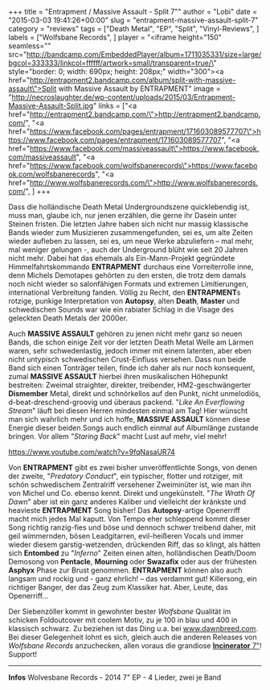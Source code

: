 +++
title = "Entrapment / Massive Assault - Split 7\""
author = "Lobi"
date = "2015-03-03 19:41:26+00:00"
slug = "entrapment-massive-assault-split-7"
category = "reviews"
tags = ["Death Metal", "EP", "Split", "Vinyl-Reviews", ]
labels = ["Wolfsbane Records", ]
player = "<iframe height=\"150\" seamless=\"\" src=\"http://bandcamp.com/EmbeddedPlayer/album=1711035331/size=large/bgcol=333333/linkcol=ffffff/artwork=small/transparent=true/\" style=\"border: 0; width: 690px; height: 208px;\" width=\"300\"><a href=\"http://entrapment2.bandcamp.com/album/split-with-massive-assault\">Split with Massive Assault by ENTRAPMENT</a></iframe>"
image = "http://necroslaughter.de/wp-content/uploads/2015/03/Entrapment-Massive-Assault-Split.jpg"
links = ["<a href=\"http://entrapment2.bandcamp.com/\">http://entrapment2.bandcamp.com/</a>", "<a href=\"https://www.facebook.com/pages/entrapment/171603089577707\">https://www.facebook.com/pages/entrapment/171603089577707</a>", "<a href=\"https://www.facebook.com/massiveassault\">https://www.facebook.com/massiveassault</a>", "<a href=\"https://www.facebook.com/wolfsbanerecords\">https://www.facebook.com/wolfsbanerecords</a>", "<a href=\"http://www.wolfsbanerecords.com/\">http://www.wolfsbanerecords.com/</a>", ]
+++

Dass die holländische Death Metal Undergroundszene quicklebendig ist, muss man, glaube ich, nur jenen erzählen, die gerne ihr Dasein unter Steinen fristen. Die letzten Jahre haben sich nicht nur massig klassische Bands wieder zum Musizieren zusammengefunden, sei es, um alte Zeiten wieder aufleben zu lassen, sei es, um neue Werke abzuliefern – mal mehr, mal weniger gelungen -, auch der Underground blüht wie seit 20 Jahren nicht mehr. Dabei hat das ehemals als Ein-Mann-Projekt gegründete Himmelfahrtskommando **ENTRAPMENT** durchaus eine Vorreiterrolle inne, denn Michels Demotapes gehörten zu den ersten, die trotz dem damals noch nicht wieder so salonfähigen Formats und extremen Limitierungen, international Verbreitung fanden. Völlig zu Recht, den **ENTRAPMENT**s rotzige, punkige Interpretation von **Autopsy**, alten **Death**, **Master** und schwedischen Sounds war wie ein rabiater Schlag in die Visage des geleckten Death Metals der 2000er.

Auch **MASSIVE ASSAULT** gehören zu jenen nicht mehr ganz so neuen Bands, die schon einige Zeit vor der letzten Death Metal Welle am Lärmen waren, sehr schwedenlastig, jedoch immer mit einem latenten, aber eben nicht untypisch schwedischen Crust-Einfluss versehen. Dass nun beide Band sich einen Tonträger teilen, finde ich daher als nur noch konsequent, zumal **MASSIVE ASSAULT** hierbei ihren musikalischen Höhepunkt bestreiten: Zweimal straighter, direkter, treibender, HM2-geschwängerter **Dismember** Metal, direkt und schnörkellos auf den Punkt, nicht unmelodiös, d-beat-dreschend-groovig und überaus packend. "_Like An Everflowing Stream_" läuft bei diesen Herren mindesten einmal am Tag! Hier wünscht man sich wahrlich mehr und ich hoffe, **MASSIVE ASSAULT** können diese Energie dieser beiden Songs auch endlich einmal auf Albumlänge zustande bringen. Vor allem "_Staring Back_" macht Lust auf mehr, viel mehr!

https://www.youtube.com/watch?v=9fqNasaUR74

Von **ENTRAPMENT** gibt es zwei bisher unveröffentlichte Songs, von denen der zweite, "_Predatory Conduct_", ein typischer, flotter und rotziger, mit schön schwedischem Zentralriff versehener Zweiminüter ist, wie man ihn von Michel und Co. ebenso kennt. Direkt und ungekünstelt. "_The Wrath Of Dawn_" aber ist ein ganz anderes Kaliber und vielleicht der kränkste und heavieste **ENTRAPMENT** Song bisher! Das **Autopsy**-artige Openerriff macht mich jedes Mal kaputt. Von Tempo eher schleppend kommt dieser Song richtig ranzig-fies und böse und dennoch schwer treibend daher, mit geil wimmernden, bösen Leadgitarren, evil-heißeren Vocals und immer wieder diesem garstig-wetzenden, drückenden Riff, das so klingt, als hätten sich **Entombed** zu "_Inferno_" Zeiten einen alten, holländischen Death/Doom Demosong von **Pentacle**, **Mourning** oder **Swazafix** oder aus der frühesten **Asphyx** Phase zur Brust genommen. **ENTRAPMENT** können also auch langsam und rockig und - ganz ehrlich! – das verdammt gut! Killersong, ein richtiger Banger, der das Zeug zum Klassiker hat. Aber, Leute, das Openerriff...



Der Siebenzöller kommt in gewohnter bester _Wolfsbane_ Qualität im schicken Foldoutcover mit coolem Motiv, zu je 100 in blau und 400 in klassisch schwarz. Zu beziehen ist das Ding u.a. bei <a href="http://www.dawnbreed.com">www.dawnbreed.com</a>. Bei dieser Gelegenheit lohnt es sich, gleich auch die anderen Releases von _Wolfsbane Records_ anzuchecken, allen voraus die grandiose <a href="http://necroslaughter.de/2015/01/incinerator-human-garbage-7/" title="Incinerator – Human Garbage 7″">**Incinerator** 7"</a>! Support!



---
**Infos**
Wolvesbane Records - 2014
7" EP - 4 Lieder, zwei je Band
